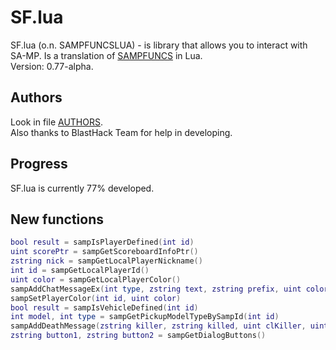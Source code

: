 # SF.lua
SF.lua (o.n. SAMPFUNCSLUA) - is library that allows you to interact with SA-MP. Is a translation of [SAMPFUNCS](https://www.blast.hk/threads/17/) in Lua.  
Version: 0.77-alpha.

## Authors
Look in file [AUTHORS](https://github.com/imring/SF.lua/blob/master/AUTHORS).  
Also thanks to BlastHack Team for help in developing.

## Progress
SF.lua is currently 77% developed.

## New functions
```lua
bool result = sampIsPlayerDefined(int id)
uint scorePtr = sampGetScoreboardInfoPtr()
zstring nick = sampGetLocalPlayerNickname()
int id = sampGetLocalPlayerId()
uint color = sampGetLocalPlayerColor()
sampAddChatMessageEx(int type, zstring text, zstring prefix, uint color, uint pcolor)
sampSetPlayerColor(int id, uint color)
bool result = sampIsVehicleDefined(int id)
int model, int type = sampGetPickupModelTypeBySampId(int id)
sampAddDeathMessage(zstring killer, zstring killed, uint clKiller, uint clKilled, int reason)
zstring button1, zstring button2 = sampGetDialogButtons()
```